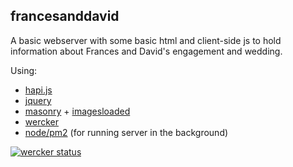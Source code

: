 francesanddavid
--------

A basic webserver with some basic html and client-side js to hold information about Frances and David's engagement and wedding.

Using:

- [hapi.js](http://hapijs.com/)
- [jquery](https://jquery.com/)
- [masonry](http://masonry.desandro.com/) + [imagesloaded](http://imagesloaded.desandro.com/)
- [wercker](http://wercker.com)
- [node/pm2](https://github.com/Unitech/pm2) (for running server in the background)

[![wercker status](https://app.wercker.com/status/4455ec59536a52c8f0ee8c1d5d440131/m "wercker status")](https://app.wercker.com/project/bykey/4455ec59536a52c8f0ee8c1d5d440131)

